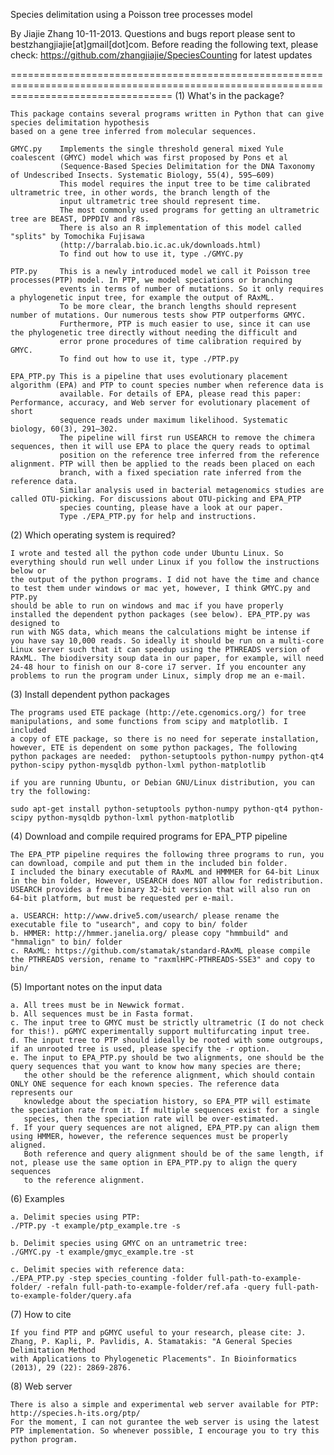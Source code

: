 Species delimitation using a Poisson tree processes model

By Jiajie Zhang 10-11-2013.
Questions and bugs report please sent to bestzhangjiajie[at]gmail[dot]com.
Before reading the following text, please check: https://github.com/zhangjiajie/SpeciesCounting for latest updates


========================================================================================================================================
(1) What's in the package?

    This package contains several programs written in Python that can give species delimitation hypothesis 
    based on a gene tree inferred from molecular sequences.
    
    GMYC.py    Implements the single threshold general mixed Yule coalescent (GMYC) model which was first proposed by Pons et al 
               (Sequence-Based Species Delimitation for the DNA Taxonomy of Undescribed Insects. Systematic Biology, 55(4), 595–609)
               This model requires the input tree to be time calibrated ultrametric tree, in other words, the branch length of the 
               input ultrametric tree should represent time. 
               The most commonly used programs for getting an ultrametric tree are BEAST, DPPDIV and r8s.
               There is also an R implementation of this model called "splits" by Tomochika Fujisawa
               (http://barralab.bio.ic.ac.uk/downloads.html)
               To find out how to use it, type ./GMYC.py
             
    PTP.py     This is a newly introduced model we call it Poisson tree processes(PTP) model. In PTP, we model speciations or branching 
               events in terms of number of mutations. So it only requires a phylogenetic input tree, for example the output of RAxML. 
               To be more clear, the branch lengths should represent number of mutations. Our numerous tests show PTP outperforms GMYC. 
               Furthermore, PTP is much easier to use, since it can use the phylogenetic tree directly without needing the difficult and 
               error prone procedures of time calibration required by GMYC.
               To find out how to use it, type ./PTP.py  
             
    EPA_PTP.py This is a pipeline that uses evolutionary placement algorithm (EPA) and PTP to count species number when reference data is 
               available. For details of EPA, please read this paper: Performance, accuracy, and Web server for evolutionary placement of short 
               sequence reads under maximum likelihood. Systematic biology, 60(3), 291–302.
               The pipeline will first run USEARCH to remove the chimera sequences, then it will use EPA to place the query reads to optimal 
               position on the reference tree inferred from the reference alignment. PTP will then be applied to the reads been placed on each 
               branch, with a fixed speciation rate inferred from the reference data.  
               Similar analysis used in bacterial metagenomics studies are called OTU-picking. For discussions about OTU-picking and EPA_PTP 
               species counting, please have a look at our paper. 
               Type ./EPA_PTP.py for help and instructions.
 

(2) Which operating system is required?

    I wrote and tested all the python code under Ubuntu Linux. So everything should run well under Linux if you follow the instructions below or 
    the output of the python programs. I did not have the time and chance to test them under windows or mac yet, however, I think GMYC.py and PTP.py 
    should be able to run on windows and mac if you have properly installed the dependent python packages (see below). EPA_PTP.py was designed to 
    run with NGS data, which means the calculations might be intense if you have say 10,000 reads. So ideally it should be run on a multi-core 
    Linux server such that it can speedup using the PTHREADS version of RAxML. The biodiversity soup data in our paper, for example, will need 
    24-48 hour to finish on our 8-core i7 server. If you encounter any problems to run the program under Linux, simply drop me an e-mail.  
               


(3) Install dependent python packages

    The programs used ETE package (http://ete.cgenomics.org/) for tree manipulations, and some functions from scipy and matplotlib. I included 
    a copy of ETE package, so there is no need for seperate installation, however, ETE is dependent on some python packages, The following 
    python packages are needed:  python-setuptools python-numpy python-qt4 python-scipy python-mysqldb python-lxml python-matplotlib 
    
    if you are running Ubuntu, or Debian GNU/Linux distribution, you can try the following:
    
    sudo apt-get install python-setuptools python-numpy python-qt4 python-scipy python-mysqldb python-lxml python-matplotlib



(4) Download and compile required programs for EPA_PTP pipeline

    The EPA_PTP pipeline requires the following three programs to run, you can download, compile and put them in the included bin folder. 
    I included the binary executable of RAxML and HMMMER for 64-bit Linux in the bin folder, However, USEARCH does NOT allow for redistribution. 
    USEARCH provides a free binary 32-bit version that will also run on 64-bit platform, but must be requested per e-mail. 
    
    a. USEARCH: http://www.drive5.com/usearch/ please rename the executable file to "usearch", and copy to bin/ folder
    b. HMMER: http://hmmer.janelia.org/ please copy "hmmbuild" and "hmmalign" to bin/ folder
    c. RAxML: https://github.com/stamatak/standard-RAxML please compile the PTHREADS version, rename to "raxmlHPC-PTHREADS-SSE3" and copy to bin/



(5) Important notes on the input data

    a. All trees must be in Newwick format.
    b. All sequences must be in Fasta format.
    c. The input tree to GMYC must be strictly ultrametric (I do not check for this!). pGMYC experimentally support multifurcating input tree.
    d. The input tree to PTP should ideally be rooted with some outgroups, if an unrooted tree is used, please specify the -r option.
    e. The input to EPA_PTP.py should be two alignments, one should be the query sequences that you want to know how many species are there;
       the other should be the reference alignment, which should contain ONLY ONE sequence for each known species. The reference data represents our 
       knowledge about the speciation history, so EPA_PTP will estimate the speciation rate from it. If multiple sequences exist for a single
       species, then the speciation rate will be over-estimated.
    f. If your query sequences are not aligned, EPA_PTP.py can align them using HMMER, however, the reference sequences must be properly aligned.
       Both reference and query alignment should be of the same length, if not, please use the same option in EPA_PTP.py to align the query sequences 
       to the reference alignment.  
    

(6) Examples

    a. Delimit species using PTP:
    ./PTP.py -t example/ptp_example.tre -s
    
    b. Delimit species using GMYC on an untrametric tree:
    ./GMYC.py -t example/gmyc_example.tre -st
    
    c. Delimit species with reference data:
    ./EPA_PTP.py -step species_counting -folder full-path-to-example-folder/ -refaln full-path-to-example-folder/ref.afa -query full-path-to-example-folder/query.afa


(7) How to cite

    If you find PTP and pGMYC useful to your research, please cite: J. Zhang, P. Kapli, P. Pavlidis, A. Stamatakis: "A General Species Delimitation Method 
    with Applications to Phylogenetic Placements". In Bioinformatics (2013), 29 (22): 2869-2876.
    
    
(8) Web server

    There is also a simple and experimental web server available for PTP:
    http://species.h-its.org/ptp/
    For the moment, I can not gurantee the web server is using the latest PTP implementation. So whenever possible, I encourage you to try this python program.
    
